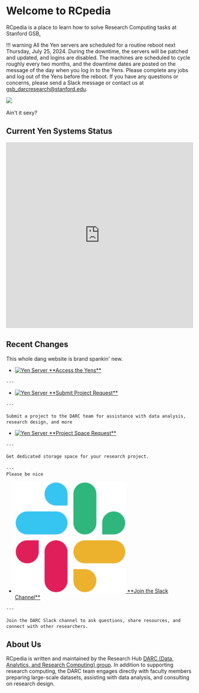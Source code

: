 # Welcome to RCpedia

RCpedia is a place to learn how to solve Research Computing tasks at Stanford GSB[.](images/narwhal04.png) 

!!! warning
    All the Yen servers are scheduled for a routine reboot next Thursday, July 25, 2024. During the downtime, the servers will be patched and updated, and logins are disabled. The machines are scheduled to cycle roughly every two months, and the downtime dates are posted on the message of the day when you log in to the Yens. Please complete any jobs and log out of the Yens before the reboot. If you have any questions or concerns, please send a Slack message or contact us at [gsb_darcresearch@stanford.edu](gsb_darcresearch@stanford.edu).

![](assets/images/yen10-server.png)

Ain't it sexy?

## Current Yen Systems Status
<iframe class="airtable-embed" src="https://airtable.com/embed/shrS3FLv2TnfNDHgx?backgroundColor=red"
        frameborder="0" onmousewheel="" width="100%" height="500"
        style="background: transparent; border: 1px solid #ccc;"></iframe>

## Recent Changes
This whole dang website is brand spankin' new.

<div class="grid cards" markdown="1">

-  <a href="/path-to-yens-page">
    <img src="assets/images/narwhal04.png" alt="Yen Server" class="icon-image" style="width:400px; height: auto;" />
    <span> **Access the Yens** </span>
</a>

    ---

-   <a href="https://airtable.com/appNMWwjLLoCFxCpH/shr99dFma7Nf5S0yY">
    <img src="assets/images/monitor-2.png" alt="Yen Server" class="icon-image" style="width:400px; height: auto;" />
    <span> **Submit Project Request** </span>
</a>

    ---

    Submit a project to the DARC team for assistance with data analysis, research design, and more

  

-   <a href="https://airtable.com/appNMWwjLLoCFxCpH/shrbxt3IpoJFRqYU0">
    <img src="assets/images/narwhal04.png" alt="Yen Server" class="icon-image" style="width:400px; height: auto;" />
    <span> **Project Space Request** </span>
</a>


    ---

    Get dedicated storage space for your research project. 

    ---
    Please be nice

-   <a href="/path-to-yens-page">
    <img src="assets/images/Slack_icon_2019.svg" alt="Yen Server" class="icon-image" style="width:300px; height: auto;" />
    <span> **Join the Slack Channel** </span>
</a>


    ---

    Join the DARC Slack channel to ask questions, share resources, and connect with other researchers.


</div>

## About Us
RCpedia is written and maintained by the Research Hub [DARC (Data, Analytics, and Research Computing) group](https://www.gsb.stanford.edu/faculty-research/darc). In addition to supporting research computing, the DARC team engages directly with faculty members preparing large-scale datasets, assisting with data analysis, and consulting on research design.
